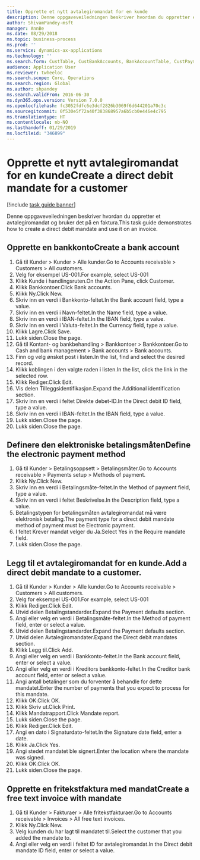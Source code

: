 ```yaml
---
title: Opprette et nytt avtalegiromandat for en kunde
description: Denne oppgaveveiledningen beskriver hvordan du oppretter et avtalegiromandat og bruker det på en faktura.
author: ShivamPandey-msft
manager: AnnBe
ms.date: 08/29/2018
ms.topic: business-process
ms.prod: ''
ms.service: dynamics-ax-applications
ms.technology: ''
ms.search.form: CustTable, CustBankAccounts, BankAccountTable, CustPaymMode, CustDirectDebitMandate, BankAccountTableLookUp, SrsReportViewerForm,  LogisticsAddressCityLookup, CustFreeInvoice, CustTableLookup
audience: Application User
ms.reviewer: twheeloc
ms.search.scope: Core, Operations
ms.search.region: Global
ms.author: shpandey
ms.search.validFrom: 2016-06-30
ms.dyn365.ops.version: Version 7.0.0
ms.openlocfilehash: fc3052fdfc6e3dcf2826b3069f6d644201a70c3c
ms.sourcegitcommit: 0f530e5f72a40f383868957a6b5cb0e446e4c795
ms.translationtype: HT
ms.contentlocale: nb-NO
ms.lasthandoff: 01/29/2019
ms.locfileid: "346899"
---
```

# <a name="create-a-direct-debit-mandate-for-a-customer"></a><span data-ttu-id="74aef-103">Opprette et nytt avtalegiromandat for en kunde</span><span class="sxs-lookup"><span data-stu-id="74aef-103">Create a direct debit mandate for a customer</span></span>

[!include [task guide banner](../../includes/task-guide-banner.md)]

<span data-ttu-id="74aef-104">Denne oppgaveveiledningen beskriver hvordan du oppretter et avtalegiromandat og bruker det på en faktura.</span><span class="sxs-lookup"><span data-stu-id="74aef-104">This task guide demonstrates how to create a direct debit mandate and use it on an invoice.</span></span>


## <a name="create-a-bank-account"></a><span data-ttu-id="74aef-105">Opprette en bankkonto</span><span class="sxs-lookup"><span data-stu-id="74aef-105">Create a bank account</span></span>
1. <span data-ttu-id="74aef-106">Gå til Kunder > Kunder > Alle kunder.</span><span class="sxs-lookup"><span data-stu-id="74aef-106">Go to Accounts receivable > Customers > All customers.</span></span>
2. <span data-ttu-id="74aef-107">Velg for eksempel US-001.</span><span class="sxs-lookup"><span data-stu-id="74aef-107">For example, select US-001</span></span>
3. <span data-ttu-id="74aef-108">Klikk Kunde i handlingsruten.</span><span class="sxs-lookup"><span data-stu-id="74aef-108">On the Action Pane, click Customer.</span></span>
4. <span data-ttu-id="74aef-109">Klikk Bankkontoer.</span><span class="sxs-lookup"><span data-stu-id="74aef-109">Click Bank accounts.</span></span>
5. <span data-ttu-id="74aef-110">Klikk Ny.</span><span class="sxs-lookup"><span data-stu-id="74aef-110">Click New.</span></span>
6. <span data-ttu-id="74aef-111">Skriv inn en verdi i Bankkonto-feltet.</span><span class="sxs-lookup"><span data-stu-id="74aef-111">In the Bank account field, type a value.</span></span>
7. <span data-ttu-id="74aef-112">Skriv inn en verdi i Navn-feltet.</span><span class="sxs-lookup"><span data-stu-id="74aef-112">In the Name field, type a value.</span></span>
8. <span data-ttu-id="74aef-113">Skriv inn en verdi i IBAN-feltet.</span><span class="sxs-lookup"><span data-stu-id="74aef-113">In the IBAN field, type a value.</span></span>
9. <span data-ttu-id="74aef-114">Skriv inn en verdi i Valuta-feltet.</span><span class="sxs-lookup"><span data-stu-id="74aef-114">In the Currency field, type a value.</span></span>
10. <span data-ttu-id="74aef-115">Klikk Lagre.</span><span class="sxs-lookup"><span data-stu-id="74aef-115">Click Save.</span></span>
11. <span data-ttu-id="74aef-116">Lukk siden.</span><span class="sxs-lookup"><span data-stu-id="74aef-116">Close the page.</span></span>
12. <span data-ttu-id="74aef-117">Gå til Kontant- og bankbehandling > Bankkontoer > Bankkontoer.</span><span class="sxs-lookup"><span data-stu-id="74aef-117">Go to Cash and bank management > Bank accounts > Bank accounts.</span></span>
13. <span data-ttu-id="74aef-118">Finn og velg ønsket post i listen.</span><span class="sxs-lookup"><span data-stu-id="74aef-118">In the list, find and select the desired record.</span></span>
14. <span data-ttu-id="74aef-119">Klikk koblingen i den valgte raden i listen.</span><span class="sxs-lookup"><span data-stu-id="74aef-119">In the list, click the link in the selected row.</span></span>
15. <span data-ttu-id="74aef-120">Klikk Rediger.</span><span class="sxs-lookup"><span data-stu-id="74aef-120">Click Edit.</span></span>
16. <span data-ttu-id="74aef-121">Vis delen Tilleggsidentifikasjon.</span><span class="sxs-lookup"><span data-stu-id="74aef-121">Expand the Additional identification section.</span></span>
17. <span data-ttu-id="74aef-122">Skriv inn en verdi i feltet Direkte debet-ID.</span><span class="sxs-lookup"><span data-stu-id="74aef-122">In the Direct debit ID field, type a value.</span></span>
18. <span data-ttu-id="74aef-123">Skriv inn en verdi i IBAN-feltet.</span><span class="sxs-lookup"><span data-stu-id="74aef-123">In the IBAN field, type a value.</span></span>
19. <span data-ttu-id="74aef-124">Lukk siden.</span><span class="sxs-lookup"><span data-stu-id="74aef-124">Close the page.</span></span>
20. <span data-ttu-id="74aef-125">Lukk siden.</span><span class="sxs-lookup"><span data-stu-id="74aef-125">Close the page.</span></span>

## <a name="define-the-electronic-payment-method"></a><span data-ttu-id="74aef-126">Definere den elektroniske betalingsmåten</span><span class="sxs-lookup"><span data-stu-id="74aef-126">Define the electronic payment method</span></span>
1. <span data-ttu-id="74aef-127">Gå til Kunder > Betalingsoppsett > Betalingsmåter.</span><span class="sxs-lookup"><span data-stu-id="74aef-127">Go to Accounts receivable > Payments setup > Methods of payment.</span></span>
2. <span data-ttu-id="74aef-128">Klikk Ny.</span><span class="sxs-lookup"><span data-stu-id="74aef-128">Click New.</span></span>
3. <span data-ttu-id="74aef-129">Skriv inn en verdi i Betalingsmåte-feltet.</span><span class="sxs-lookup"><span data-stu-id="74aef-129">In the Method of payment field, type a value.</span></span>
4. <span data-ttu-id="74aef-130">Skriv inn en verdi i feltet Beskrivelse.</span><span class="sxs-lookup"><span data-stu-id="74aef-130">In the Description field, type a value.</span></span>
5. <span data-ttu-id="74aef-131">Betalingstypen for betalingsmåten avtalegiromandat må være elektronisk betaling.</span><span class="sxs-lookup"><span data-stu-id="74aef-131">The payment type for a direct debit mandate method of payment must be Electronic payment.</span></span>
6. <span data-ttu-id="74aef-132">I feltet Krever mandat velger du Ja.</span><span class="sxs-lookup"><span data-stu-id="74aef-132">Select Yes in the Require mandate field.</span></span>
7. <span data-ttu-id="74aef-133">Lukk siden.</span><span class="sxs-lookup"><span data-stu-id="74aef-133">Close the page.</span></span>

## <a name="add-a-direct-debit-mandate-to-a-customer"></a><span data-ttu-id="74aef-134">Legg til et avtalegiromandat for en kunde.</span><span class="sxs-lookup"><span data-stu-id="74aef-134">Add a direct debit mandate to a customer.</span></span>
1. <span data-ttu-id="74aef-135">Gå til Kunder > Kunder > Alle kunder.</span><span class="sxs-lookup"><span data-stu-id="74aef-135">Go to Accounts receivable > Customers > All customers.</span></span>
2. <span data-ttu-id="74aef-136">Velg for eksempel US-001.</span><span class="sxs-lookup"><span data-stu-id="74aef-136">For example, select US-001</span></span>
3. <span data-ttu-id="74aef-137">Klikk Rediger.</span><span class="sxs-lookup"><span data-stu-id="74aef-137">Click Edit.</span></span>
4. <span data-ttu-id="74aef-138">Utvid delen Betalingstandarder.</span><span class="sxs-lookup"><span data-stu-id="74aef-138">Expand the Payment defaults section.</span></span>
5. <span data-ttu-id="74aef-139">Angi eller velg en verdi i Betalingsmåte-feltet.</span><span class="sxs-lookup"><span data-stu-id="74aef-139">In the Method of payment field, enter or select a value.</span></span>
6. <span data-ttu-id="74aef-140">Utvid delen Betalingstandarder.</span><span class="sxs-lookup"><span data-stu-id="74aef-140">Expand the Payment defaults section.</span></span>
7. <span data-ttu-id="74aef-141">Utvid delen Avtalegiromandater.</span><span class="sxs-lookup"><span data-stu-id="74aef-141">Expand the Direct debit mandates section.</span></span>
8. <span data-ttu-id="74aef-142">Klikk Legg til.</span><span class="sxs-lookup"><span data-stu-id="74aef-142">Click Add.</span></span>
9. <span data-ttu-id="74aef-143">Angi eller velg en verdi i Bankkonto-feltet.</span><span class="sxs-lookup"><span data-stu-id="74aef-143">In the Bank account field, enter or select a value.</span></span>
10. <span data-ttu-id="74aef-144">Angi eller velg en verdi i Kreditors bankkonto-feltet.</span><span class="sxs-lookup"><span data-stu-id="74aef-144">In the Creditor bank account field, enter or select a value.</span></span>
11. <span data-ttu-id="74aef-145">Angi antall betalinger som du forventer å behandle for dette mandatet.</span><span class="sxs-lookup"><span data-stu-id="74aef-145">Enter the number of payments that you expect to process for this mandate.</span></span>
12. <span data-ttu-id="74aef-146">Klikk OK.</span><span class="sxs-lookup"><span data-stu-id="74aef-146">Click OK.</span></span>
13. <span data-ttu-id="74aef-147">Klikk Skriv ut.</span><span class="sxs-lookup"><span data-stu-id="74aef-147">Click Print.</span></span>
14. <span data-ttu-id="74aef-148">Klikk Mandatrapport.</span><span class="sxs-lookup"><span data-stu-id="74aef-148">Click Mandate report.</span></span>
15. <span data-ttu-id="74aef-149">Lukk siden.</span><span class="sxs-lookup"><span data-stu-id="74aef-149">Close the page.</span></span>
16. <span data-ttu-id="74aef-150">Klikk Rediger.</span><span class="sxs-lookup"><span data-stu-id="74aef-150">Click Edit.</span></span>
17. <span data-ttu-id="74aef-151">Angi en dato i Signaturdato-feltet.</span><span class="sxs-lookup"><span data-stu-id="74aef-151">In the Signature date field, enter a date.</span></span>
18. <span data-ttu-id="74aef-152">Klikk Ja.</span><span class="sxs-lookup"><span data-stu-id="74aef-152">Click Yes.</span></span>
19. <span data-ttu-id="74aef-153">Angi stedet mandatet ble signert.</span><span class="sxs-lookup"><span data-stu-id="74aef-153">Enter the location where the mandate was signed.</span></span>
20. <span data-ttu-id="74aef-154">Klikk OK.</span><span class="sxs-lookup"><span data-stu-id="74aef-154">Click OK.</span></span>
21. <span data-ttu-id="74aef-155">Lukk siden.</span><span class="sxs-lookup"><span data-stu-id="74aef-155">Close the page.</span></span>

## <a name="create-a-free-text-invoice-with-mandate"></a><span data-ttu-id="74aef-156">Opprette en fritekstfaktura med mandat</span><span class="sxs-lookup"><span data-stu-id="74aef-156">Create a free text invoice with mandate</span></span>
1. <span data-ttu-id="74aef-157">Gå til Kunder > Fakturaer > Alle fritekstfakturaer.</span><span class="sxs-lookup"><span data-stu-id="74aef-157">Go to Accounts receivable > Invoices > All free text invoices.</span></span>
2. <span data-ttu-id="74aef-158">Klikk Ny.</span><span class="sxs-lookup"><span data-stu-id="74aef-158">Click New.</span></span>
3. <span data-ttu-id="74aef-159">Velg kunden du har lagt til mandatet til.</span><span class="sxs-lookup"><span data-stu-id="74aef-159">Select the customer that you added the mandate to.</span></span>
4. <span data-ttu-id="74aef-160">Angi eller velg en verdi i feltet ID for avtalegiromandat.</span><span class="sxs-lookup"><span data-stu-id="74aef-160">In the Direct debit mandate ID field, enter or select a value.</span></span>

